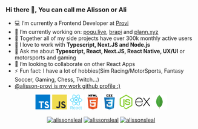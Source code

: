 ### Hi there 👋, You can call me Alisson or Ali

- 💻 I’m currently a Frontend Developer at [Provi](https://site.provi.com.br/)
- 🔭 I’m currently working on: [pogu.live](https://pogu.live), [brapi](https://brapi.ga/) and [plann.xyz](https://plann.xyz)
- 🚀 Together all of my side projects have over 300k monthly active users
- 🌱 I love to work with **Typescript, Next.JS and Node.js**
- 💬 Ask me about **Typescript, React, Next.JS, React Native, UX/UI** or motorsports and gaming
- 👯 I’m looking to collaborate on other React Apps
- ⚡ Fun fact: I have a lot of hobbies(Sim Racing/MotorSports, Fantasy Soccer, Gaming, Chess, Twitch...)
- [@alisson-provi is my work github profile :)](https://github.com/alisson-provi)

<p align="center">
<img src="https://raw.githubusercontent.com/devicons/devicon/master/icons/typescript/typescript-original.svg" alt="typescript" width="40" height="40"/> 
<img src="https://raw.githubusercontent.com/devicons/devicon/master/icons/javascript/javascript-original.svg" alt="javascript" width="40" height="40"/> 
<img src="https://raw.githubusercontent.com/devicons/devicon/master/icons/react/react-original-wordmark.svg" alt="react" width="40" height="40"/> 
<img src="https://raw.githubusercontent.com/devicons/devicon/master/icons/html5/html5-original-wordmark.svg" alt="html5" width="40" height="40"/> 
<img src="https://raw.githubusercontent.com/devicons/devicon/master/icons/css3/css3-original-wordmark.svg" alt="css3" width="40" height="40"/> 
<img src="https://raw.githubusercontent.com/devicons/devicon/master/icons/nodejs/nodejs-original.svg" alt="nodejs" width="40" height="40"/>
<img src="https://raw.githubusercontent.com/devicons/devicon/master/icons/express/express-original.svg" alt="express" width="40" height="40"/> 
<img src="https://raw.githubusercontent.com/devicons/devicon/master/icons/mongodb/mongodb-original.svg" alt="mongodb" width="40" height="40"/>

<p align="center">
<a href="https://twitter.com/alissonsleal" target="blank"><img align="center" src="https://cdn.jsdelivr.net/npm/simple-icons@3.0.1/icons/twitter.svg" alt="alissonsleal" height="30" width="30" /></a>
<a href="https://linkedin.com/in/alissonsleal" target="blank"><img align="center" src="https://cdn.jsdelivr.net/npm/simple-icons@3.0.1/icons/linkedin.svg" alt="alissonsleal" height="30" width="30" /></a>
<a href="https://stackoverflow.com/users/14122260/alisson-leal" target="blank"><img align="center" src="https://cdn.jsdelivr.net/npm/simple-icons@3.0.1/icons/stackoverflow.svg" alt="alissonsleal" height="30" width="30" /></a>
</p>
